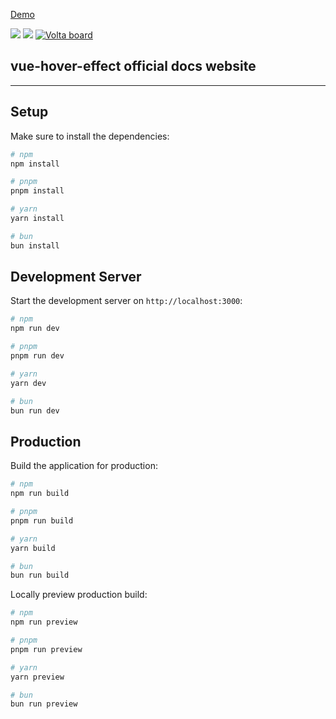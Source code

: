 [Demo](https://vue-hover-effect.vercel.app/)

[![](https://img.shields.io/badge/dynamic/json?url=https%3A%2F%2Fregistry.npmjs.org%2Fvue-hover-effect%2Flatest&query=version&label=npm%40latest)](https://www.npmjs.com/package/vue-hover-effect)
[![](https://img.shields.io/badge/dynamic/json?url=https%3A%2F%2Fapi.npmjs.org%2Fdownloads%2Fpoint%2Flast-year%2Fvue-hover-effect&query=downloads&label=downloads&color=%233CB042)](https://www.npmjs.com/package/vue-hover-effect)
<a href="https://volta.net/sultondev/vue-hover-effect"><img src="https://user-images.githubusercontent.com/904724/209143798-32345f6c-3cf8-4e06-9659-f4ace4a6acde.svg" alt="Volta board"></a>



## vue-hover-effect official docs website

---

## Setup

Make sure to install the dependencies:

```bash
# npm
npm install

# pnpm
pnpm install

# yarn
yarn install

# bun
bun install
```

## Development Server

Start the development server on `http://localhost:3000`:

```bash
# npm
npm run dev

# pnpm
pnpm run dev

# yarn
yarn dev

# bun
bun run dev
```

## Production

Build the application for production:

```bash
# npm
npm run build

# pnpm
pnpm run build

# yarn
yarn build

# bun
bun run build
```

Locally preview production build:

```bash
# npm
npm run preview

# pnpm
pnpm run preview

# yarn
yarn preview

# bun
bun run preview
```
